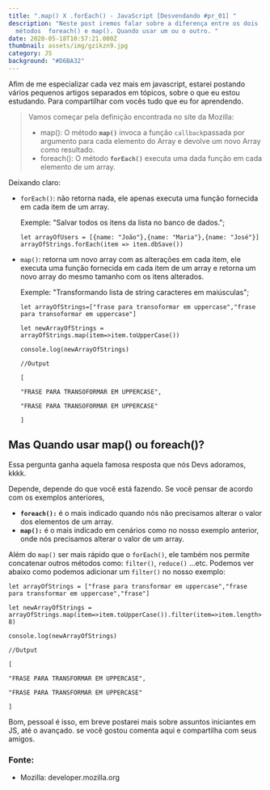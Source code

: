```yaml
---
title: ".map() X .forEach() - JavaScript [Desvendando #pr_01] "
description: "Neste post iremos falar sobre a diferença entre os dois
  métodos  foreach() e map(). Quando usar um ou o outro. "
date: 2020-05-18T10:57:21.000Z
thumbnail: assets/img/gzikzn9.jpg
category: JS
background: "#D6BA32"
---
```

Afim de me especializar cada vez mais em javascript, estarei postando vários pequenos artigos separados em tópicos, sobre o que eu estou estudando. Para compartilhar com vocês tudo que eu for aprendendo.

> Vamos começar pela definição encontrada no site da Mozilla:
>
> * map(): O método **`map()`** invoca a função `callback`passada por argumento para cada elemento do Array e devolve um novo Array como resultado.
> * foreach(): O método **`forEach()`** executa uma dada função em cada elemento de um array.

Deixando claro: 

* `forEach()`: não retorna nada, ele apenas executa uma função fornecida em cada item de um array. 

  Exemple: "Salvar todos os itens da lista no banco de dados.";

  `let arrayOfUsers = [{name: "João"},{name: "Maria"},{name: "José"}] arrayOfStrings.forEach(item => item.dbSave())`
* `map()`: retorna um novo array com as alterações em cada item, ele executa uma função fornecida em cada item de um array e retorna um novo array do mesmo tamanho com os itens alterados.

  Exemple: "Transformando lista de string caracteres em maiúsculas";

  `let arrayOfStrings=["frase para transoformar em uppercase","frase para transoformar em uppercase"]`

  `let newArrayOfStrings = arrayOfStrings.map(item=>item.toUpperCase())`

  `console.log(newArrayOfStrings)`

  `//Output`

  `[`

  `"FRASE PARA TRANSOFORMAR EM UPPERCASE",`

  `"FRASE PARA TRANSOFORMAR EM UPPERCASE"`

  `]`

## Mas Quando usar map() ou foreach()?

Essa pergunta ganha aquela famosa resposta que nós Devs adoramos, kkkk.

Depende, depende do que você está fazendo.  Se você pensar de acordo com os exemplos anteriores, 

* **`foreach():`** é o mais indicado quando nós não precisamos alterar o valor dos elementos de um array. 
* **`map():`** é o mais indicado em cenários como no nosso exemplo anterior, onde nós precisamos alterar o valor de um array.

Além do `map()` ser mais rápido que o `forEach()`, ele também nos permite concatenar outros métodos como: `filter()`, `reduce()` …etc. Podemos ver abaixo como podemos adicionar um `filter()` no nosso exemplo:

`let arrayOfStrings = ["frase para transformar em uppercase","frase para transformar em uppercase","frase"]`

`let newArrayOfStrings = arrayOfStrings.map(item=>item.toUpperCase()).filter(item=>item.length>8)`

`console.log(newArrayOfStrings)`

`//Output`

`[`

`"FRASE PARA TRANSFORMAR EM UPPERCASE",`

`"FRASE PARA TRANSFORMAR EM UPPERCASE"`

`]`

Bom, pessoal é isso, em breve postarei mais sobre assuntos iniciantes em JS, até o avançado. se você gostou comenta aqui e compartilha com seus amigos.

### Fonte:

* Mozilla: developer.mozilla.org